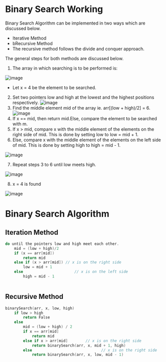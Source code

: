 # Binary Search Working
Binary Search Algorithm can be implemented in two ways which are discussed below.

* Iterative Method
* bRecursive Method
* The recursive method follows the divide and conquer approach.

The general steps for both methods are discussed below.
1) The array in which searching is to be performed is:

![image](https://user-images.githubusercontent.com/83773953/195037826-f9725919-097c-4f01-8e12-ce7b3b0a35ea.png)

* Let x = 4 be the element to be searched.
2) Set two pointers low and high at the lowest and the highest positions respectively.
![image](https://user-images.githubusercontent.com/83773953/195038113-f97218be-f56f-4ca3-8468-aeeb6a20bea9.png)
3) Find the middle element mid of the array ie. arr[(low + high)/2] = 6.
![image](https://user-images.githubusercontent.com/83773953/195038220-413ed418-bae2-4261-879f-515fd94fafe1.png)
4) If x == mid, then return mid.Else, compare the element to be searched with m.
5) If x > mid, compare x with the middle element of the elements on the right side of mid. This is done by setting low to low = mid + 1.
6) Else, compare x with the middle element of the elements on the left side of mid. This is done by setting high to high = mid - 1.

![image](https://user-images.githubusercontent.com/83773953/195038350-40a83c76-c4aa-43a8-b0c5-58c058462092.png)

7) Repeat steps 3 to 6 until low meets high.

![image](https://user-images.githubusercontent.com/83773953/195038514-3265348a-e0b0-4635-b66f-f06382d75718.png)

8) x = 4 is found

![image](https://user-images.githubusercontent.com/83773953/195038700-5d1271df-7eee-4ae3-97da-01d7b34b63a1.png)

# Binary Search Algorithm
## Iteration Method
```c
do until the pointers low and high meet each other.
    mid = (low + high)/2
    if (x == arr[mid])
        return mid
    else if (x > arr[mid]) // x is on the right side
        low = mid + 1
    else                       // x is on the left side
        high = mid - 1
    
```
## Recursive Method
```c
binarySearch(arr, x, low, high)
    if low > high
        return False 
    else
        mid = (low + high) / 2 
        if x == arr[mid]
            return mid
        else if x > arr[mid]        // x is on the right side
            return binarySearch(arr, x, mid + 1, high)
        else                               // x is on the right side
            return binarySearch(arr, x, low, mid - 1)
```

